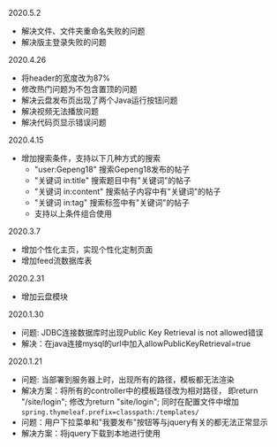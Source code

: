 2020.5.2
- 解决文件、文件夹重命名失败的问题
- 解决版主登录失败的问题


2020.4.26
- 将header的宽度改为87%
- 修改热门问题为不包含置顶的问题
- 解决云盘发布页出现了两个Java运行按钮问题
- 解决视频无法播放问题
- 解决代码页显示错误问题


2020.4.15
- 增加搜索条件，支持以下几种方式的搜索
    - "user:Gepeng18"    搜索Gepeng18发布的帖子
    - "关键词 in:title"   搜索题目中有"关键词"的帖子
    - "关键词 in:content"  搜索帖子内容中有"关键词"的帖子
    - "关键词 in:tag"    搜索标签中有"关键词"的帖子
    - 支持以上条件组合使用

2020.3.7
- 增加个性化主页，实现个性化定制页面
- 增加feed流数据库表

2020.2.31
- 增加云盘模块

2020.1.30
- 问题: JDBC连接数据库时出现Public Key Retrieval is not allowed错误
- 解决：在java连接mysql的url中加入allowPublicKeyRetrieval=true


2020.1.21
- 问题: 当部署到服务器上时，出现所有的路径，模板都无法渲染 
- 解决方案：将所有的controller中的模板路径改为相对路径，
  即return "/site/login"; 修改为return "site/login"; 同时在配置文件中增加`spring.thymeleaf.prefix=classpath:/templates/`
- 问题：用户下拉菜单和"我要发布"按钮等与jquery有关的都无法正常显示
- 解决方案：将jquery下载到本地进行使用
